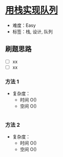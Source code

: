 # [用栈实现队列](https://leetcode-cn.com/problems/implement-queue-using-stacks/)

- 难度：Easy
- 标签：栈, 设计, 队列

## 刷题思路

- [ ] xx
- [ ] xx

### 方法 1

- 复杂度：
    - 时间 O()
    - 空间 O()

``` js

```

### 方法 2

- 复杂度：
    - 时间 O()
    - 空间 O()

``` js

```
